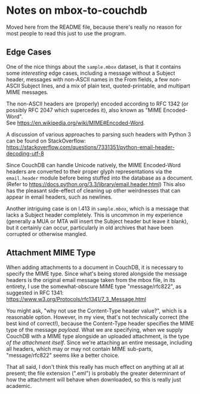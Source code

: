 # Notes on mbox-to-couchdb

Moved here from the README file, because there's really no reason for most people to read this just to use the program.


## Edge Cases

One of the nice things about the `sample.mbox` dataset, is that it contains some *interesting* edge cases, including a message without a Subject header, messages with non-ASCII names in the From fields, a few non-ASCII Subject lines, and a mix of plain text, quoted-printable, and multipart MIME messages.

The non-ASCII headers are (properly) encoded according to RFC 1342 (or possibly RFC 2047 which supercedes it), also known as "MIME Encoded-Word".  
See <https://en.wikipedia.org/wiki/MIME#Encoded-Word>.

A discussion of various approaches to parsing such headers with Python 3 can be found on StackOverflow:
<https://stackoverflow.com/questions/7331351/python-email-header-decoding-utf-8>

Since CouchDB can handle Unicode natively, the MIME Encoded-Word headers are converted to their proper glyph representations via the `email.header` module before being stuffed into the database as a document.
(Refer to <https://docs.python.org/3.3/library/email.header.html>)
This also has the pleasant side-effect of cleaning up other weirdnesses that can appear in email headers, such as newlines.

Another intriguing case is on l.413 in `sample.mbox`, which is a message that lacks a Subject header completely.
This is uncommon in my experience (generally a MUA or MTA will insert the Subject header but leave it blank), but it certainly can occur, particularly in old archives that have been corrupted or otherwise mangled.


## Attachment MIME Type

When adding attachments to a document in CouchDB, it is necessary to specify the MIME type.
Since what's being stored alongside the message headers is the original email message taken from the mbox file, in its entirety, I use the somewhat-obscure MIME type "message/rfc822", as suggested in RFC 1341: <https://www.w3.org/Protocols/rfc1341/7_3_Message.html>

You might ask, "why not use the Content-Type header value?", which is a reasonable option.
However, in my view, that's not technically correct (the best kind of correct!), because the Content-Type header specifies the MIME type of the message *payload*.
What we are specifying, when we supply CouchDB with a MIME type alongside an uploaded attachment, is the type *of the attachment itself*.
Since we're attaching an entire message, including all headers, which may or may not contain MIME sub-parts, "message/rfc822" seems like a better choice.

That all said, I don't think this really has much effect on anything at all at present; the file extension (".eml") is probably the greater determinant of how the attachment will behave when downloaded, so this is really just academic.
